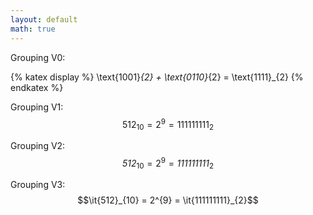```yaml
---
layout: default
math: true
---
```


Grouping V0:

{% katex display %}
\text{1001}_{2} + \text{0110}_{2} = \text{1111}_{2}
{% endkatex %}

Grouping V1: $$\text{512}_{10} = 2^{9} = \text{111111111}_{2}$$

Grouping V2: $$\mathit{512}_{10} = 2^{9} = \mathit{111111111}_{2}$$

Grouping V3: $$\it{512}_{10} = 2^{9} = \it{111111111}_{2}$$

